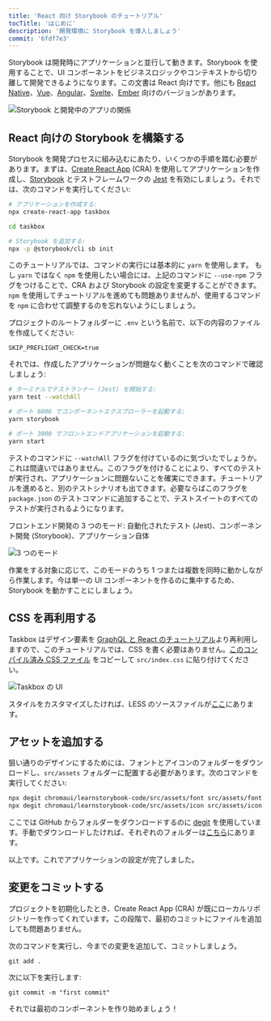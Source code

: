 ```yaml
---
title: 'React 向け Storybook のチュートリアル'
tocTitle: 'はじめに'
description: '開発環境に Storybook を導入しましょう'
commit: '6fdf7e3'
---
```


Storybook は開発時にアプリケーションと並行して動きます。Storybook を使用することで、UI コンポーネントをビジネスロジックやコンテキストから切り離して開発できるようになります。この文書は React 向けです。他にも [React Native](/intro-to-storybook/react-native/en/get-started)、[Vue](/intro-to-storybook/vue/en/get-started)、[Angular](/intro-to-storybook/angular/en/get-started)、[Svelte](/intro-to-storybook/svelte/en/get-started)、[Ember](/intro-to-storybook/ember/en/get-started) 向けのバージョンがあります。

![Storybook と開発中のアプリの関係](/intro-to-storybook/storybook-relationship.jpg)

## React 向けの Storybook を構築する

Storybook を開発プロセスに組み込むにあたり、いくつかの手順を踏む必要があります。まずは、[Create React App](https://github.com/facebook/create-react-app) (CRA) を使用してアプリケーションを作成し、[Storybook](https://storybook.js.org/) とテストフレームワークの [Jest](https://facebook.github.io/jest/) を有効にしましょう。それでは、次のコマンドを実行してください:

```bash
# アプリケーションを作成する:
npx create-react-app taskbox

cd taskbox

# Storybook を追加する:
npx -p @storybook/cli sb init
```

<div class="aside">
このチュートリアルでは、コマンドの実行には基本的に <code>yarn</code> を使用します。
もし <code>yarn</code> ではなく <code>npm</code> を使用したい場合には、上記のコマンドに <code>--use-npm</code> フラグをつけることで、CRA および Storybook の設定を変更することができます。<code>npm</code> を使用してチュートリアルを進めても問題ありませんが、使用するコマンドを <code>npm</code> に合わせて調整するのを忘れないようにしましょう。
</div>

プロジェクトのルートフォルダーに `.env` という名前で、以下の内容のファイルを作成してください:

```
SKIP_PREFLIGHT_CHECK=true
```

それでは、作成したアプリケーションが問題なく動くことを次のコマンドで確認しましょう:

```bash
# ターミナルでテストランナー (Jest) を開始する:
yarn test --watchAll

# ポート 6006 でコンポーネントエクスプローラーを起動する:
yarn storybook

# ポート 3000 でフロントエンドアプリケーションを起動する:
yarn start
```

<div class="aside">
テストのコマンドに <code>--watchAll</code> フラグを付けているのに気づいたでしょうか。これは間違いではありません。このフラグを付けることにより、すべてのテストが実行され、アプリケーションに問題ないことを確実にできます。チュートリアルを進めると、別のテストシナリオも出てきます。必要ならばこのフラグを <code>package.json</code> のテストコマンドに追加することで、テストスイートのすべてのテストが実行されるようになります。
</div>

フロントエンド開発の 3 つのモード: 自動化されたテスト (Jest)、コンポーネント開発 (Storybook)、アプリケーション自体

![3 つのモード](/intro-to-storybook/app-three-modalities.png)

作業をする対象に応じて、このモードのうち 1 つまたは複数を同時に動かしながら作業します。今は単一の UI コンポーネントを作るのに集中するため、Storybook を動かすことにしましょう。

## CSS を再利用する

Taskbox はデザイン要素を [GraphQL と React のチュートリアル](https://www.chromatic.com/blog/graphql-react-tutorial-part-1-6)より再利用しますので、このチュートリアルでは、CSS を書く必要はありません。[このコンパイル済み CSS ファイル](https://github.com/chromaui/learnstorybook-code/blob/master/src/index.css) をコピーして `src/index.css` に貼り付けてください。

![Taskbox の UI](/intro-to-storybook/ss-browserchrome-taskbox-learnstorybook.png)

<div class="aside">
スタイルをカスタマイズしたければ、LESS のソースファイルが<a href="https://github.com/chromaui/learnstorybook-code/tree/master/src/style">ここ</a>にあります。
</div>

## アセットを追加する

狙い通りのデザインにするためには、フォントとアイコンのフォルダーをダウンロードし、`src/assets` フォルダーに配置する必要があります。次のコマンドを実行してください:

```bash
npx degit chromaui/learnstorybook-code/src/assets/font src/assets/font
npx degit chromaui/learnstorybook-code/src/assets/icon src/assets/icon
```

<div class="aside">
ここでは GitHub からフォルダーをダウンロードするのに <a href="https://github.com/Rich-Harris/degit">degit</a> を使用しています。手動でダウンロードしたければ、それぞれのフォルダーは<a href="https://github.com/chromaui/learnstorybook-code/tree/master/src/assets">こちら</a>にあります。
</div>

以上です。これでアプリケーションの設定が完了しました。

## 変更をコミットする

プロジェクトを初期化したとき、Create React App (CRA) が既にローカルリポジトリーを作ってくれています。この段階で、最初のコミットにファイルを追加しても問題ありません。

次のコマンドを実行し、今までの変更を追加して、コミットしましょう。

```shell
git add .
```

次に以下を実行します:

```shell
git commit -m "first commit"
```

それでは最初のコンポーネントを作り始めましょう！
